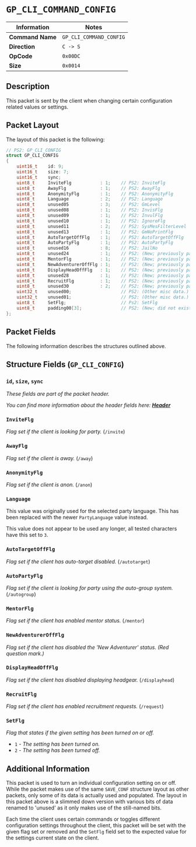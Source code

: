 # `GP_CLI_COMMAND_CONFIG`

| Information               | Notes |
|---                        |---    |
| **Command Name**          | `GP_CLI_COMMAND_CONFIG` |
| **Direction**             | `C -> S` |
| **OpCode**                | `0x00DC` |
| **Size**                  | `0x0014` |

## Description

This packet is sent by the client when changing certain configuration related values or settings.

## Packet Layout

The layout of this packet is the following:

```cpp
// PS2: GP_CLI_CONFIG
struct GP_CLI_CONFIG
{
    uint16_t    id: 9;
    uint16_t    size: 7;
    uint16_t    sync;
    uint8_t     InviteFlg           : 1;    // PS2: InviteFlg
    uint8_t     AwayFlg             : 1;    // PS2: AwayFlg
    uint8_t     AnonymityFlg        : 1;    // PS2: AnonymityFlg
    uint8_t     Language            : 2;    // PS2: Language
    uint8_t     unused05            : 3;    // PS2: GmLevel
    uint8_t     unused08            : 1;    // PS2: InvisFlg
    uint8_t     unused09            : 1;    // PS2: InvulFlg
    uint8_t     unused10            : 1;    // PS2: IgnoreFlg
    uint8_t     unused11            : 2;    // PS2: SysMesFilterLevel
    uint8_t     unused13            : 1;    // PS2: GmNoPrintFlg
    uint8_t     AutoTargetOffFlg    : 1;    // PS2: AutoTargetOffFlg
    uint8_t     AutoPartyFlg        : 1;    // PS2: AutoPartyFlg
    uint8_t     unused16            : 8;    // PS2: JailNo
    uint8_t     unused24            : 1;    // PS2: (New; previously padding byte.)
    uint8_t     MentorFlg           : 1;    // PS2: (New; previously padding byte.)
    uint8_t     NewAdventurerOffFlg : 1;    // PS2: (New; previously padding byte.)
    uint8_t     DisplayHeadOffFlg   : 1;    // PS2: (New; previously padding byte.)
    uint8_t     unused28            : 1;    // PS2: (New; previously padding byte.)
    uint8_t     RecruitFlg          : 1;    // PS2: (New; previously padding byte.)
    uint8_t     unused30            : 2;    // PS2: (New; previously padding byte.)
    uint32_t    unused00;                   // PS2: (Other misc data.)
    uint32_t    unused01;                   // PS2: (Other misc data.)
    uint8_t     SetFlg;                     // Ps2: SetFlg
    uint8_t     padding00[3];               // PS2: (New; did not exist.)
};
```

## Packet Fields

The following information describes the structures outlined above.

## Structure Fields (`GP_CLI_CONFIG`)

### `id`, `size`, `sync`

_These fields are part of the packet header._

_You can find more information about the header fields here: [**Header**](/world/HEADER.md)_

### `InviteFlg`

_Flag set if the client is looking for party._ (`/invite`)

### `AwayFlg`

_Flag set if the client is away._ (`/away`)

### `AnonymityFlg`

_Flag set if the client is anon._ (`/anon`)

### `Language`

This value was originally used for the selected party language. This has been replaced with the newer `PartyLanguage` value instead.

This value does not appear to be used any longer, all tested characters have this set to `3`.

### `AutoTargetOffFlg`

_Flag set if the client has auto-target disabled._ (`/autotarget`)

### `AutoPartyFlg`

_Flag set if the client is looking for party using the auto-group system._ (`/autogroup`)

### `MentorFlg`

_Flag set if the client has enabled mentor status._ (`/mentor`)

### `NewAdventurerOffFlg`

_Flag set if the client has disabled the 'New Adventurer' status. (Red question mark.)_

### `DisplayHeadOffFlg`

_Flag set if the client has disabled displaying headgear._ (`/displayhead`)

### `RecruitFlg`

_Flag set if the client has enabled recruitment requests._ (`/request`)

### `SetFlg`

_Flag that states if the given setting has been turned on or off._

  - `1` - _The setting has been turned on._
  - `2` - _The setting has been turned off._

## Additional Information

This packet is used to turn an individual configuration setting on or off. While the packet makes use of the same `SAVE_CONF` structure layout as other packets, only some of its data is actually used and populated. The layout in this packet above is a slimmed down version with various bits of data renamed to 'unused' as it only makes use of the still-named bits.

Each time the client uses certain commands or toggles different configuration settings throughout the client, this packet will be set with the given flag set or removed and the `SetFlg` field set to the expected value for the settings current state on the client.

